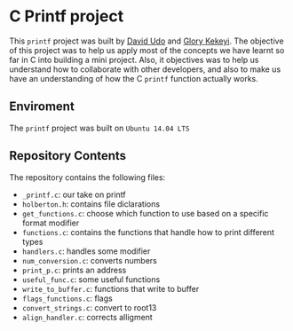 # C Printf project
This `printf` project was built by [David Udo]() and [Glory Kekeyi](). The objective of this project was to help us apply most of the concepts we have learnt so far in C into building a mini project. Also, it objectives was to help us understand how to collaborate with other developers, and also to make us have an understanding of how the C `printf` function actually works.

## Enviroment
The `printf` project was built on `Ubuntu 14.04 LTS`

## Repository Contents
The repository contains the following files:
- `_printf.c`:	our take on printf
- `holberton.h`:	contains file diclarations
- `get_functions.c`:	choose which function to use based on a specific format modifier
- `functions.c`:	contains the functions that handle how to print different types
- `handlers.c`:	handles some modifier
- `num_conversion.c`:	converts numbers
- `print_p.c`:	prints an address
- `useful_func.c`:	some useful functions
- `write_to_buffer.c`:	functions that write to buffer
- `flags_functions.c`:	flags
- `convert_strings.c`:	convert to root13
- `align_handler.c`:	corrects alligment
